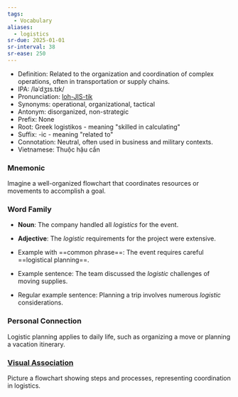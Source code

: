 ```yaml
---
tags:
  - Vocabulary
aliases:
  - logistics
sr-due: 2025-01-01
sr-interval: 38
sr-ease: 250
---
```


- Definition: Related to the organization and coordination of complex operations, often in transportation or supply chains.
- IPA: /ləˈdʒɪs.tɪk/
- Pronunciation: [loh-JIS-tik](https://www.google.com/search?q=how+to+pronounce+logistic)
- Synonyms: operational, organizational, tactical
- Antonym: disorganized, non-strategic
- Prefix: None
- Root: Greek logistikos - meaning "skilled in calculating"
- Suffix: -ic - meaning "related to"
- Connotation: Neutral, often used in business and military contexts.
- Vietnamese: Thuộc hậu cần

### Mnemonic

Imagine a well-organized flowchart that coordinates resources or movements to accomplish a goal.

### Word Family

- **Noun**: The company handled all *logistics* for the event.
- **Adjective**: The *logistic* requirements for the project were extensive.
  
- Example with ==common phrase==: The event requires careful ==logistical planning==.
- Example sentence: The team discussed the *logistic* challenges of moving supplies.
- Regular example sentence: Planning a trip involves numerous *logistic* considerations.

### Personal Connection

Logistic planning applies to daily life, such as organizing a move or planning a vacation itinerary.

### [Visual Association](https://www.google.com/search?tbm=isch&q=logistic)

Picture a flowchart showing steps and processes, representing coordination in logistics.
